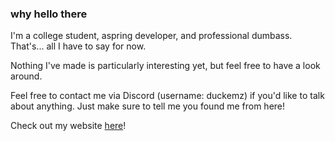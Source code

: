 ### why hello there

I'm a college student, aspring developer, and professional dumbass. That's... all I have to say for now.

Nothing I've made is particularly interesting yet, but feel free to have a look around.

Feel free to contact me via Discord (username: duckemz) if you'd like to talk about anything. Just make sure to tell me you found me from here!

Check out my website [here](https://dukemz.github.io)!


<!--### Hi there 👋-->

<!--
**Dukemz/Dukemz** is a ✨ _special_ ✨ repository because its `README.md` (this file) appears on your GitHub profile.

Here are some ideas to get you started:

- 🔭 I’m currently working on ...
- 🌱 I’m currently learning ...
- 👯 I’m looking to collaborate on ...
- 🤔 I’m looking for help with ...
- 💬 Ask me about ...
- 📫 How to reach me: ...
- 😄 Pronouns: ...
- ⚡ Fun fact: ...
-->
